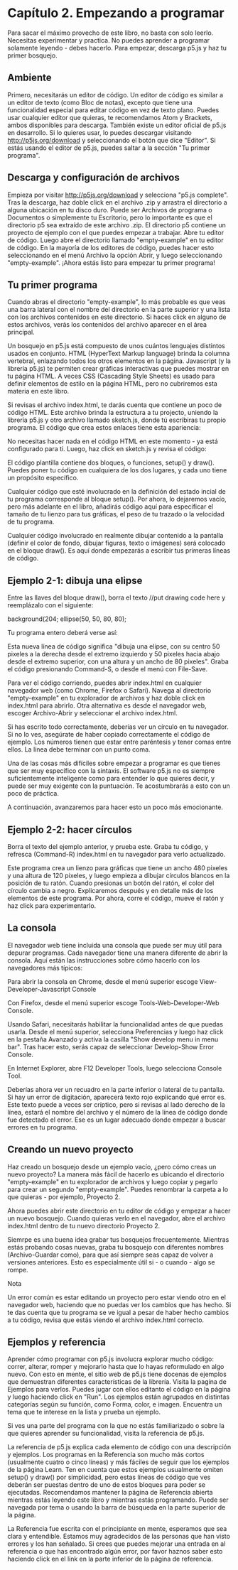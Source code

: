# Capítulo 2. Empezando a programar

Para sacar el máximo provecho de este libro, no basta con solo leerlo. Necesitas experimentar y practica. No puedes aprender a programar solamente leyendo - debes hacerlo. Para empezar, descarga p5.js y haz tu primer bosquejo.

## Ambiente

Primero, necesitarás un editor de código. Un editor de código es similar a un editor de texto (como Bloc de notas), excepto que tiene una funcionalidad especial para editar código en vez de texto plano. Puedes usar cualquier editor que quieras, te recomendamos Atom y Brackets, ambos disponibles para descarga.
También existe un editor oficial de p5.js en desarrollo. Si lo quieres usar, lo puedes descargar visitando http://p5js.org/download y seleccionando el botón que dice "Editor". Si estás usando el editor de p5.js, puedes saltar a la sección "Tu primer programa".

## Descarga y configuración de archivos

Empieza por visitar http://p5js.org/download y selecciona "p5.js complete". Tras la descarga, haz doble click en el archivo .zip y arrastra el directorio a alguna ubicación en tu disco duro. Puede ser Archivos de programa o Documentos o simplemente tu Escritorio, pero lo importante es que el directorio p5 sea extraído de este archivo .zip.
El directorio p5 contiene un proyecto de ejemplo con el que puedes empezar a trabajar. Abre tu editor de código. Luego abre el directorio llamado "empty-example" en tu editor de código. En la mayoría de los editores de código, puedes hacer esto seleccionando en el menú Archivo la opción Abrir, y luego seleccionando "empty-example". ¡Ahora estás listo para empezar tu primer programa!

## Tu primer programa

Cuando abras el directorio "empty-example", lo más probable es que veas una barra lateral con el nombre del directorio en la parte superior y una lista con los archivos contenidos en este directorio. Si haces click en alguno de estos archivos, verás los contenidos del archivo aparecer en el área principal.

Un bosquejo en p5.js está compuesto de unos cuántos lenguajes distintos usados en conjunto. HTML (HyperText Markup language) brinda la columna vertebral, enlazando todos los otros elementos en la página. Javascript (y la librería p5.js) te permiten crear gráficas interactivas que puedes mostrar en tu página HTML. A veces CSS (Cascading Style Sheets) es usado para definir elementos de estilo en la página HTML, pero no cubriremos esta materia en este libro.

Si revisas el archivo index.html, te darás cuenta que contiene un poco de código HTML. Este archivo brinda la estructura a tu projecto, uniendo la librería p5.js y otro archivo llamado sketch.js, donde tú escribiras tu propio programa. El código que crea estos enlaces tiene esta apariencia:

No necesitas hacer nada en el código HTML en este momento - ya está configurado para ti. Luego, haz click en sketch.js y revisa el código:

El código plantilla contiene dos bloques, o funciones, setup() y draw(). Puedes poner tu código en cualquiera de los dos lugares, y cada uno tiene un propósito específico.

Cualquier código que esté involucrado en la definición del estado incial de tu programa corresponde al bloque setup(). Por ahora, lo dejaremos vacío, pero más adelante en el libro, añadirás código aquí para especificar el tamaño de tu lienzo para tus gráficas, el peso de tu trazado o la velocidad de tu programa.

Cualquier código involucrado en realmente dibujar contenido a la pantalla (definir el color de fondo, dibujar figuras, texto o imágenes) será colocado en el bloque draw(). Es aquí donde empezarás a escribir tus primeras líneas de código.

## Ejemplo 2-1: dibuja una elipse

Entre las llaves del bloque draw(), borra el texto //put drawing code here y reemplázalo con el siguiente:

background(204;
ellipse(50, 50, 80, 80);

Tu programa entero deberá verse así:

Esta nueva línea de código significa "dibuja una elipse, con su centro 50 pixeles a la derecha desde el extremo izquierdo y 50 pixeles hacia abajo desde el extremo superior, con una altura y un ancho de 80 pixeles". Graba el código presionando Command-S, o desde el menú con File-Save.

Para ver el código corriendo, puedes abrir index.html en cualquier navegador web (como Chrome, Firefox o Safari). Navega al directorio "empty-example" en tu explorador de archivos y haz doble click en index.html para abrirlo. Otra alternativa es desde el navegador web, escoger Archivo-Abrir y seleccionar el archivo index.html.

Si has escrito todo correctamente, deberías ver un círculo en tu navegador. Si no lo ves, asegúrate de haber copiado correctamente el código de ejemplo. Los números tienen que estar entre paréntesis y tener comas entre ellos. La línea debe terminar con un punto coma.

Una de las cosas más difíciles sobre empezar a programar es que tienes que ser muy específico con la sintaxis. El software p5.js no es siempre suficientemente inteligente como para entender lo que quieres decir, y puede ser muy exigente con la puntuación. Te acostumbrarás a esto con un poco de práctica.

A continuación, avanzaremos para hacer esto un poco más emocionante.

## Ejemplo 2-2: hacer círculos

Borra el texto del ejemplo anterior, y prueba este. Graba tu código, y refresca (Command-R) index.html en tu navegador para verlo actualizado.

Este programa crea un lienzo para gráficas que tiene un ancho 480 pixeles y una altura de 120 pixeles, y luego empieza a dibujar círculos blancos en la posición de tu ratón. Cuando presionas un botón del ratón, el color del círculo cambia a negro. Explicaremos después y en detalle más de los elementos de este programa. Por ahora, corre el código, mueve el ratón y haz click para experimentarlo.

## La consola

El navegador web tiene incluida una consola que puede ser muy útil para depurar programas. Cada navegador tiene una manera diferente de abrir la consola. Aquí están las instrucciones sobre cómo hacerlo con los navegadores más típicos:

Para abrir la consola en Chrome, desde el menú superior escoge View-Developer-Javascript Console

Con Firefox, desde el menú superior escoge Tools-Web-Developer-Web Console.

Usando Safari, necesitarás habilitar la funcionalidad antes de que puedas usarla. Desde el menú superior, selecciona Preferencias y luego haz click en la pestaña Avanzado y activa la casilla "Show develop menu in menu bar". Tras hacer esto, serás capaz de seleccionar Develop-Show Error Console.

En Internet Explorer, abre F12 Developer Tools, luego selecciona Console Tool.

Deberías ahora ver un recuadro en la parte inferior o lateral de tu pantalla. Si hay un error de digitación, aparecerá texto rojo explicando qué error es. Este texto puede a veces ser críptico, pero si revisas al lado derecho de la línea, estará el nombre del archivo y el número de la línea de código donde fue detectado el error. Ese es un lugar adecuado donde empezar a buscar errores en tu programa.

## Creando un nuevo proyecto

Haz creado un bosquejo desde un ejemplo vacío, ¿pero cómo creas un nuevo proyecto? La manera más fácil de hacerlo es ubicando el directorio "empty-example" en tu explorador de archivos y luego copiar y pegarlo para crear un segundo "empty-example". Puedes renombrar la carpeta a lo que quieras - por ejemplo, Proyecto 2.

Ahora puedes abrir este directorio en tu editor de código y empezar a hacer un nuevo bosquejo. Cuando quieras verlo en el navegador, abre el archivo index.html dentro de tu nuevo directorio Proyecto 2.

Siemrpe es una buena idea grabar tus bosquejos frecuentemente. Mientras estás probando cosas nuevas, graba tu bosquejo con diferentes nombres (Archivo-Guardar como), para que así siempre seas capaz de volver a versiones anteriores. Esto es especialmente útil si - o cuando - algo se rompe.

Nota

Un error común es estar editando un proyecto pero estar viendo otro en el navegador web, haciendo que no puedas ver los cambios que has hecho. Si te das cuenta que tu programa se ve igual a pesar de haber hecho cambios a tu código, revisa que estás viendo el archivo index.html correcto.

## Ejemplos y referencia

Aprender cómo programar con p5.js involucra explorar mucho código: correr, alterar, romper y mejorarlo hasta que lo hayas reformulado en algo nuevo. Con esto en mente, el sitio web de p5.js tiene docenas de ejemplos que demuestran diferentes características de la librería. Visita la pagína de Ejemplos para verlos. Puedes jugar con ellos editanto el código en la página y luego haciendo click en "Run". Los ejemplos están agrupados en distintas categorías según su función, como Forma, color, e imagen. Encuentra un tema que te interese en la lista y prueba un ejemplo.

Si ves una parte del programa con la que no estás familiarizado o sobre la que quieres aprender su funcionalidad, visita la referencia de p5.js.

La referencia de p5.js explica cada elemento de código con una descripción y ejemplos. Los programas en la Referencia son mucho más cortos (usualmente cuatro o cinco líneas) y más fáciles de seguir que los ejemplos de la página Learn. Ten en cuenta que estos ejemplos usualmente omiten setup() y draw() por simplicidad, pero estas líneas de código que ves deberán ser puestas dentro de uno de estos bloques para poder se ejecutadas. Recomendamos mantener la página de Referencia abierta mientras estás leyendo este libro y mientras estás programando. Puede ser navegada por tema o usando la barra de búsqueda en la parte superior de la página.

La Referencia fue escrita con el principiante en mente, esperamos que sea clara y entendible. Estamos muy agradecidos de las personas que han visto errores y los han señalado. Si crees que puedes mejorar una entrada en al referencia o que has encontrado algún error, por favor haznos saber esto haciendo click en el link en la parte inferior de la página de referencia.
